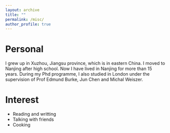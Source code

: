 ```yaml
---
layout: archive
title: ""
permalink: /misc/
author_profile: true
---
```



Personal
===
I grew up in Xuzhou, Jiangsu province, which is in eastern China. I moved to Nanjing after high school. Now I have lived in Nanjing for more than 15 years. During my Phd programme, I also studied in London under the supervision of Prof Edmund Burke, Jun Chen and Michal Weiszer. 


Interest
===
* Reading and writting
* Talking with friends
* Cooking


